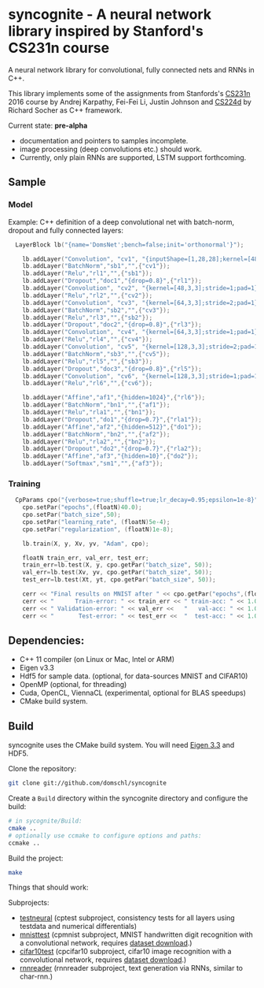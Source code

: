 # syncognite - A neural network library inspired by Stanford's CS231n course

A neural network library for convolutional, fully connected nets and RNNs in C++.

This library implements some of the assignments from Stanfords's [CS231n](http://cs231n.stanford.edu/index.html) 2016 course by Andrej Karpathy, Fei-Fei Li, Justin Johnson and [CS224d](http://cs224d.stanford.edu/index.html) by Richard Socher as C++ framework.

Current state: **pre-alpha**
* documentation and pointers to samples incomplete.
* image processing (deep convolutions etc.) should work.
* Currently, only plain RNNs are supported, LSTM support forthcoming.

## Sample
### Model
Example: C++ definition of a deep convolutional net with batch-norm, dropout and fully connected layers:
```cpp
  LayerBlock lb("{name='DomsNet';bench=false;init='orthonormal'}");

	lb.addLayer("Convolution", "cv1", "{inputShape=[1,28,28];kernel=[48,5,5];stride=1;pad=2}",{"input"});
	lb.addLayer("BatchNorm","sb1","",{"cv1"});
	lb.addLayer("Relu","rl1","",{"sb1"});
	lb.addLayer("Dropout","doc1","{drop=0.8}",{"rl1"});
	lb.addLayer("Convolution", "cv2", "{kernel=[48,3,3];stride=1;pad=1}",{"doc1"});
	lb.addLayer("Relu","rl2","",{"cv2"});
	lb.addLayer("Convolution", "cv3", "{kernel=[64,3,3];stride=2;pad=1}",{"rl2"});
	lb.addLayer("BatchNorm","sb2","",{"cv3"});
	lb.addLayer("Relu","rl3","",{"sb2"});
	lb.addLayer("Dropout","doc2","{drop=0.8}",{"rl3"});
	lb.addLayer("Convolution", "cv4", "{kernel=[64,3,3];stride=1;pad=1}",{"doc2"});
	lb.addLayer("Relu","rl4","",{"cv4"});
	lb.addLayer("Convolution", "cv5", "{kernel=[128,3,3];stride=2;pad=1}",{"rl4"});
	lb.addLayer("BatchNorm","sb3","",{"cv5"});
	lb.addLayer("Relu","rl5","",{"sb3"});
	lb.addLayer("Dropout","doc3","{drop=0.8}",{"rl5"});
	lb.addLayer("Convolution", "cv6", "{kernel=[128,3,3];stride=1;pad=1}",{"doc3"});
	lb.addLayer("Relu","rl6","",{"cv6"});

	lb.addLayer("Affine","af1","{hidden=1024}",{"rl6"});
	lb.addLayer("BatchNorm","bn1","",{"af1"});
	lb.addLayer("Relu","rla1","",{"bn1"});
	lb.addLayer("Dropout","do1","{drop=0.7}",{"rla1"});
	lb.addLayer("Affine","af2","{hidden=512}",{"do1"});
	lb.addLayer("BatchNorm","bn2","",{"af2"});
	lb.addLayer("Relu","rla2","",{"bn2"});
	lb.addLayer("Dropout","do2","{drop=0.7}",{"rla2"});
	lb.addLayer("Affine","af3","{hidden=10}",{"do2"});
	lb.addLayer("Softmax","sm1","",{"af3"});
```
### Training
```cpp
  CpParams cpo("{verbose=true;shuffle=true;lr_decay=0.95;epsilon=1e-8}");
	cpo.setPar("epochs",(floatN)40.0);
	cpo.setPar("batch_size",50);
	cpo.setPar("learning_rate", (floatN)5e-4);
	cpo.setPar("regularization", (floatN)1e-8);

	lb.train(X, y, Xv, yv, "Adam", cpo);

	floatN train_err, val_err, test_err;
	train_err=lb.test(X, y, cpo.getPar("batch_size", 50));
	val_err=lb.test(Xv, yv, cpo.getPar("batch_size", 50));
	test_err=lb.test(Xt, yt, cpo.getPar("batch_size", 50));

	cerr << "Final results on MNIST after " << cpo.getPar("epochs",(floatN)0.0) << " epochs:" << endl;
	cerr << "      Train-error: " << train_err << " train-acc: " << 1.0-train_err << endl;
	cerr << " Validation-error: " << val_err <<   "   val-acc: " << 1.0-val_err << endl;
	cerr << "       Test-error: " << test_err <<  "  test-acc: " << 1.0-test_err << endl;
```

## Dependencies:
* C++ 11 compiler (on Linux or Mac, Intel or ARM)
* Eigen v3.3
* Hdf5 for sample data. (optional, for data-sources MNIST and CIFAR10)
* OpenMP (optional, for threading)
* Cuda, OpenCL, ViennaCL (experimental, optional for BLAS speedups)
* CMake build system.

## Build
syncognite uses the CMake build system. You will need [Eigen 3.3](http://eigen.tuxfamily.org/index.php?title=Main_Page) and HDF5.

Clone the repository:
```bash
git clone git://github.com/domschl/syncognite
```
Create a ```Build``` directory within the syncognite directory and configure the build:
```bash
# in sycognite/Build:
cmake ..
# optionally use ccmake to configure options and paths:
ccmake ..
```
Build the project:
```bash
make
```
Things that should work:

Subprojects:
* [testneural](cptest/) (cptest subproject, consistency tests for all layers using testdata and numerical differentials)
* [mnisttest](cpmnist/) (cpmnist subproject, MNIST handwritten digit recognition with a convolutional network, requires [dataset download](datasets/).)
* [cifar10test](cpcifar10/) (cpcifar10 subproject, cifar10 image recognition with a convolutional network, requires [dataset download](datasets/).)
* [rnnreader](rnnreader/) (rnnreader subproject, text generation via RNNs, similar to char-rnn.)

